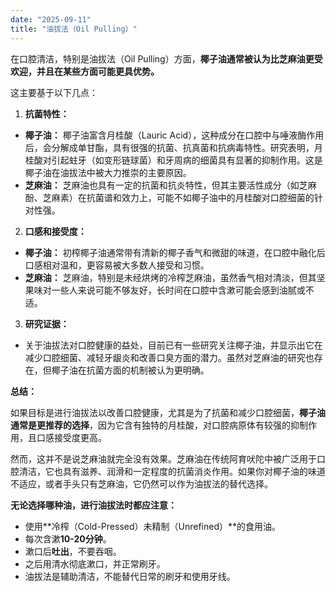 ```yaml
---
date: "2025-09-11"
title: "油拔法（Oil Pulling）"
---
```


在口腔清洁，特别是油拔法（Oil Pulling）方面，**椰子油通常被认为比芝麻油更受欢迎，并且在某些方面可能更具优势。**

这主要基于以下几点：

1.  **抗菌特性：**
  
  - **椰子油：** 椰子油富含月桂酸（Lauric Acid），这种成分在口腔中与唾液酶作用后，会分解成单甘酯，具有很强的抗菌、抗真菌和抗病毒特性。研究表明，月桂酸对引起蛀牙（如变形链球菌）和牙周病的细菌具有显著的抑制作用。这是椰子油在油拔法中被大力推崇的主要原因。
  - **芝麻油：** 芝麻油也具有一定的抗菌和抗炎特性，但其主要活性成分（如芝麻酚、芝麻素）在抗菌谱和效力上，可能不如椰子油中的月桂酸对口腔细菌的针对性强。
2.  **口感和接受度：**
  
  - **椰子油：** 初榨椰子油通常带有清新的椰子香气和微甜的味道，在口腔中融化后口感相对温和，更容易被大多数人接受和习惯。
  - **芝麻油：** 芝麻油，特别是未经烘烤的冷榨芝麻油，虽然香气相对清淡，但其坚果味对一些人来说可能不够友好，长时间在口腔中含漱可能会感到油腻或不适。
3.  **研究证据：**
  
  - 关于油拔法对口腔健康的益处，目前已有一些研究关注椰子油，并显示出它在减少口腔细菌、减轻牙龈炎和改善口臭方面的潜力。虽然对芝麻油的研究也存在，但椰子油在抗菌方面的机制被认为更明确。

**总结：**

如果目标是进行油拔法以改善口腔健康，尤其是为了抗菌和减少口腔细菌，**椰子油通常是更推荐的选择**，因为它含有独特的月桂酸，对口腔病原体有较强的抑制作用，且口感接受度更高。

然而，这并不是说芝麻油就完全没有效果。芝麻油在传统阿育吠陀中被广泛用于口腔清洁，它也具有滋养、润滑和一定程度的抗菌消炎作用。如果你对椰子油的味道不适应，或者手头只有芝麻油，它仍然可以作为油拔法的替代选择。

**无论选择哪种油，进行油拔法时都应注意：**

- 使用**冷榨（Cold-Pressed）未精制（Unrefined）**的食用油。
- 每次含漱**10-20分钟**。
- 漱口后**吐出**，不要吞咽。
- 之后用清水彻底漱口，并正常刷牙。
- 油拔法是辅助清洁，不能替代日常的刷牙和使用牙线。